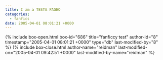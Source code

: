```yaml
---
title: I am a TESTA PAGEO
categories:
  - fanfics
date: 2005-04-01 08:01:21 +0000
---
```

{% include box-open.html box-id="686" title="fanficcy test" author-id="8" timestamp="2005-04-01 08:01:21 +0000" type="db" last-modified-by="8" %}
<navigator search="`SubmitterName` = 'Falcon24'" /><displaytor />
{% include box-close.html author-name="reidman" last-modified-on="2005-04-01 09:42:51 +0000" last-modified-by-name="reidman" %}
